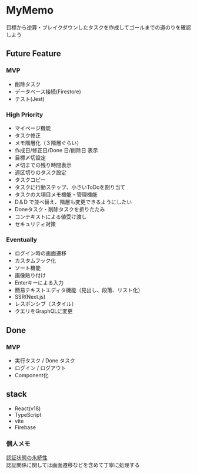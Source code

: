 # MyMemo

目標から逆算・ブレイクダウンしたタスクを作成してゴールまでの道のりを確認しよう

## Future Feature

### MVP
- 削除タスク  
- データベース接続(Firestore)  
- テスト(Jest)  

### High Priority
- マイページ機能  
- タスク修正  
- メモ階層化（３階層ぐらい）  
- 作成日/修正日/Done 日/削除日 表示  
- 目標〆切設定  
- 〆切までの残り時間表示  
- 週区切りのタスク設定  
- タスクコピー  
- タスクに行動ステップ、小さいToDoを割り当て  
- タスクの大項目メモ機能・管理機能  
- D＆D で並べ替え、階層も変更できるようにしたい  
- Doneタスク・削除タスクを折りたたみ  
- コンテキストによる値受け渡し  
- セキュリティ対策

### Eventually
- ログイン時の画面遷移  
- カスタムフック化  
- ソート機能  
- 画像貼り付け  
- Enterキーによる入力  
- 簡易テキストエディタ機能（見出し、段落、リスト化）  
- SSR(Next.js)  
- レスポンシブ（スタイル）  
- クエリをGraphQLに変更

## Done
### MVP
- 実行タスク / Done タスク  
- ログイン / ログアウト 　
- Component化

## stack
- React(v18)  
- TypeScript  
- vite
- Firebase

### 個人メモ
[認証状態の永続性](https://firebase.google.com/docs/auth/web/auth-state-persistence?hl=ja)  
認証関係に関しては画面遷移などを含めて丁寧に処理する

